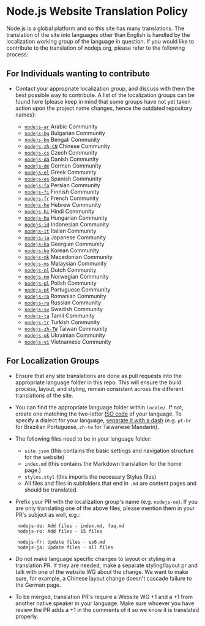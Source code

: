 # Node.js Website Translation Policy

Node.js is a global platform and so this site has many translations. The translation of the site into
languages other than English is handled by the localization working group of the language in question. If you
would like to contribute to the translation of nodejs.org, please refer to the following process:


## For Individuals wanting to contribute

* Contact your appropriate localization group, and discuss with them the best possible way to contribute. A list of the localization groups can be found here (please keep in mind that some groups have not yet taken action upon the project name changes, hence the outdated repository names):

    * [`nodejs-ar`](https://github.com/nodejs/nodejs-ar) Arabic Community
    * [`nodejs-bg`](https://github.com/nodejs/nodejs-bg) Bulgarian Community
    * [`nodejs-bn`](https://github.com/nodejs/nodejs-bn) Bengali Community
    * [`nodejs-zh-CN`](https://github.com/nodejs/nodejs-zh-CN) Chinese Community
    * [`nodejs-cs`](https://github.com/nodejs/nodejs-cs) Czech Community
    * [`nodejs-da`](https://github.com/nodejs/nodejs-da) Danish Community
    * [`nodejs-de`](https://github.com/nodejs/nodejs-de) German Community
    * [`nodejs-el`](https://github.com/nodejs/nodejs-el) Greek Community
    * [`nodejs-es`](https://github.com/nodejs/nodejs-es) Spanish Community
    * [`nodejs-fa`](https://github.com/nodejs/nodejs-fa) Persian Community
    * [`nodejs-fi`](https://github.com/nodejs/nodejs-fi) Finnish Community
    * [`nodejs-fr`](https://github.com/nodejs/nodejs-fr) French Community
    * [`nodejs-he`](https://github.com/nodejs/nodejs-he) Hebrew Community
    * [`nodejs-hi`](https://github.com/nodejs/nodejs-hi) Hindi Community
    * [`nodejs-hu`](https://github.com/nodejs/nodejs-hu) Hungarian Community
    * [`nodejs-id`](https://github.com/nodejs/nodejs-id) Indonesian Community
    * [`nodejs-it`](https://github.com/nodejs/nodejs-it) Italian Community
    * [`nodejs-ja`](https://github.com/nodejs/nodejs-ja) Japanese Community
    * [`nodejs-ka`](https://github.com/nodejs/nodejs-ka) Georgian Community
    * [`nodejs-ko`](https://github.com/nodejs/nodejs-ko) Korean Community
    * [`nodejs-mk`](https://github.com/nodejs/nodejs-mk) Macedonian Community
    * [`nodejs-ms`](https://github.com/nodejs/nodejs-ms) Malaysian Community
    * [`nodejs-nl`](https://github.com/nodejs/nodejs-nl) Dutch Community
    * [`nodejs-no`](https://github.com/nodejs/nodejs-no) Norwegian Community
    * [`nodejs-pl`](https://github.com/nodejs/nodejs-pl) Polish Community
    * [`nodejs-pt`](https://github.com/nodejs/nodejs-pt) Portuguese Community
    * [`nodejs-ro`](https://github.com/nodejs/nodejs-ro) Romanian Community
    * [`nodejs-ru`](https://github.com/nodejs/nodejs-ru) Russian Community
    * [`nodejs-sv`](https://github.com/nodejs/nodejs-sv) Swedish Community
    * [`nodejs-ta`](https://github.com/nodejs/nodejs-ta) Tamil Community
    * [`nodejs-tr`](https://github.com/nodejs/nodejs-tr) Turkish Community
    * [`nodejs-zh-TW`](https://github.com/nodejs/nodejs-zh-TW) Taiwan Community
    * [`nodejs-uk`](https://github.com/nodejs/nodejs-uk) Ukrainian Community
    * [`nodejs-vi`](https://github.com/nodejs/nodejs-vi) Vietnamese Community


## For Localization Groups

* Ensure that any site translations are done as pull requests into the appropriate language folder in this repo. This will ensure the build process, layout, and styling, remain consistent across the different translations of the site.

* You can find the appropriate language folder within `locale/`. If not, create one matching the two-letter [ISO code](https://en.wikipedia.org/wiki/List_of_ISO_639-1_codes) of your language. To specify a dialect for your language, [separate it with a dash](https://en.wikipedia.org/wiki/IETF_language_tag) (e.g. `pt-br` for Brazilian Portuguese, `zh-tw` for Taiwanese Mandarin).

* The following files need to be in your language folder:

    * `site.json` (this contains the basic settings and navigation structure for the website)
    * `index.md` (this contains the Markdown translation for the home page.)
    * `styles.styl` (this imports the necessary Stylus files)
    * All files and files in subfolders that end in `.md` are content pages and should be translated.

* Prefix your PR with the localization group's name (e.g. `nodejs-no`). If you are only translating one of the above files, please mention them in your PR's subject as well, e.g.:

```
    nodejs-de: Add files - index.md, faq.md
    nodejs-ro: Add files - 15 files

    nodejs-fr: Update files - es6.md
    nodejs-ja: Update files - all files
```

* Do not make language specific changes to layout or styling in a translation PR. If they are needed, make a separate styling/layout pr and talk with one of the website WG about the change. We want to make sure, for example, a Chinese layout change doesn't cascade failure to the German page.

* To be merged, translation PR's require a Website WG +1 and a +1 from another native speaker in your language. Make sure whoever you have review the PR adds a +1 in the comments of it so we know it is translated properly.
